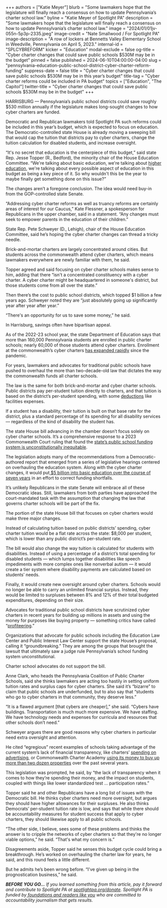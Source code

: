 +++
authors = ["Katie Meyer"]
blurb = "Some lawmakers hope that the legislature will finally reach a consensus on how to update Pennsylvania’s charter school law."
byline = "Katie Meyer of Spotlight PA"
description = "Some lawmakers hope that the legislature will finally reach a consensus on how to update Pennsylvania’s charter school law."
image = "2024/01/01jv-055n-5p3p-2335.jpeg"
image-credit = "Nate Smallwood / For Spotlight PA"
image-description = "A row of lockers at Bennetts Valley Elementary School in Weedville, Pennsylvania on April 5, 2023."
internal-id = "SPLCYBREFORM"
kicker = "Education"
modal-exclude = false
og-title = "Cyber charter changes that could save public schools $530M may be in the budget"
pinned = false
published = 2024-06-10T04:00:00-04:00
slug = "pennsylvania-education-public-school-district-cyber-charter-reform-funding"
suppress-date = false
title = "Cyber charter changes that could save public schools $530M may be in this year’s budget"
title-tag = "Cyber charter reforms could be included in PA budget"
topics = ["Education", "The Capitol"]
twitter-title = "Cyber charter changes that could save public schools $530M may be in the budget"
+++

HARRISBURG — Pennsylvania’s public school districts could save roughly $530 million annually if the legislature makes long-sought changes to how cyber charters are funded.

Democratic and Republican lawmakers told Spotlight PA such reforms could be included in this year’s budget, which is expected to focus on education. The Democratic-controlled state House is already moving a sweeping bill that would cap the tuition that districts pay to cyber charters, change the tuition calculation for disabled students, and increase oversight.

“It&#39;s no secret that education is the centerpiece of this budget,” said state Rep. Jesse Topper (R., Bedford), the minority chair of the House Education Committee. “We&#39;re talking about basic education, we&#39;re talking about <a href="https://www.spotlightpa.org/news/2024/06/pennsylvania-college-affordability-legislature-budget/">higher education</a>, we&#39;re talking about every possible aspect of education in this budget as being a key piece of it. So why wouldn&#39;t this be the year to maybe finally get something done on this issue?”

<script src="https://www.spotlightpa.org/embed.js" async></script><div data-spl-embed-version="1" data-spl-src="https://www.spotlightpa.org/embeds/newsletter/"></div>

The changes aren’t a foregone conclusion. The idea would need buy-in from the GOP-controlled state Senate.

“Addressing cyber charter reforms as well as truancy reforms are certainly areas of interest for our Caucus,” Kate Flessner, a spokesperson for Republicans in the upper chamber, said in a statement. “Any changes must seek to empower parents in the education of their children.”

State Rep. Pete Schweyer (D., Lehigh), chair of the House Education Committee, said he’s hoping the cyber charter changes can thread a tricky needle.

Brick-and-mortar charters are largely concentrated around cities. But students across the commonwealth attend cyber charters, which means lawmakers everywhere are newly familiar with them, he said.

Topper agreed and said focusing on cyber charter schools makes sense to him, adding that there “isn&#39;t a concentrated constituency with a cyber charter. A cyber charter might be headquartered in someone&#39;s district, but those students come from all over the state.”

Then there’s the cost to public school districts, which topped $1 billion a few years ago. Schweyer noted they are “just absolutely going up significantly year after year after year.”

“There&#39;s an opportunity for us to save some money,” he said.

In Harrisburg, savings often have bipartisan appeal.

As of the 2022-23 school year, the state Department of Education says that more than 160,000 Pennsylvania students are enrolled in public charter schools; nearly 60,000 of those students attend cyber charters. Enrollment at the commonwealth’s cyber charters <a href="https://www.researchforaction.org/research-resources/k-12/the-negative-fiscal-impact-of-cyber-charter-school-expansion-in-pennsylvania-due-to-covid-19/">has expanded rapidly</a> since the pandemic.

For years, lawmakers and advocates for traditional public schools have pushed to overhaul the more than two-decade-old law that dictates the way the commonwealth funds all charter schools.

The law is the same for both brick-and-mortar and cyber charter schools. Public districts pay per-student tuition directly to charters, and that tuition is based on the district’s per-student spending, with some <a href="https://www.education.pa.gov/K-12/Charter%20Schools/Pages/Charter-School-Funding.aspx">deductions</a> like facilities expenses.

If a student has a disability, their tuition is built on that base rate for the district, plus a standard percentage of its spending for all disability services — regardless of the kind of disability the student has.

The state House bill advancing in the chamber doesn’t focus solely on cyber charter schools. It’s a comprehensive response to a 2023 Commonwealth Court ruling that found the <a href="https://www.chalkbeat.org/philadelphia/2023/2/7/23590018/pennsylvania-school-funding-court-unconstitutional-equity-property-values-student-opportunities/">state’s public school funding system is unconstitutionally inequitable</a>.

The legislation adopts many of the recommendations from a Democratic-authored report that emerged from a series of legislative hearings centered on overhauling the education system. Along with the cyber charter changes, it would put<a href="https://www.spotlightpa.org/news/2024/01/pennsylvania-public-school-funding-lawsuit-report-recommendations/"> $5 billion into basic education over the course of seven years</a> in an effort to correct funding shortfalls.

It’s unlikely Republicans in the state Senate will embrace all of these Democratic ideas. Still, lawmakers from both parties have approached the court-mandated task with the assumption that changing the law that governs charter schools will be part of the fix.

The portion of the state House bill that focuses on cyber charters would make three major changes.

Instead of calculating tuition based on public districts’ spending, cyber charter tuition would be a flat rate across the state: $8,000 per student, which is lower than any public district’s per-student rate.

The bill would also change the way tuition is calculated for students with disabilities. Instead of using a percentage of a district’s total spending for disabled students — which lumps together disabilities like speech impediments with more complex ones like nonverbal autism — it would create a tier system where disability payments are calculated based on students’ needs.

Finally, it would create new oversight around cyber charters. Schools would no longer be able to carry an unlimited financial surplus. Instead, they would be limited to surpluses between 8% and 12% of their total budgeted expenditures, depending on their size.

Advocates for traditional public school districts have scrutinized cyber charters in recent years for building up millions in assets and using the money for purposes like buying property — something critics have called “<a href="https://www.inquirer.com/education/cyber-charter-school-taxes-pennsylvania-excess-funding-20240516.html">profiteering</a>.”

Organizations that advocate for public schools including the Education Law Center and Public Interest Law Center support the state House’s proposal, calling it “groundbreaking.” They are among the groups that brought the lawsuit that ultimately saw a judge rule Pennsylvania’s school funding system unconstitutional.

Charter school advocates do not support the bill.

Anne Clark, who heads the Pennsylvania Coalition of Public Charter Schools, said she thinks lawmakers are acting too hastily in setting uniform tuition rates and surplus caps for cyber charters. She said it’s “bizarre” to claim that public schools are underfunded, but to also say that “students who go to cyber charters in that community, they deserve less.”

“It is a flawed argument \[that cybers are cheaper\],” she said. “Cybers have buildings. Transportation is much much more expensive. We have staffing. We have technology needs and expenses for curricula and resources that other schools don’t need.”

Schweyer argues there are good reasons why cyber charters in particular need extra oversight and attention.

He cited “egregious” recent examples of schools taking advantage of the current system’s lack of financial transparency, like charters’ <a href="https://www.forbes.com/sites/petergreene/2024/05/20/in-pennsylvania--a-cyber-charter-school-builds-a-real-estate-empire/?sh=212673133946">spending on advertising</a>, or Commonwealth Charter Academy <a href="https://www.inquirer.com/education/cyber-charter-school-taxes-pennsylvania-excess-funding-20240516.html">using its money to buy up more than two dozen properties</a> over the past several years.

This legislation was prompted, he said, by “the lack of transparency when it comes to how they’re spending their money, and the impact on students, coupled with things like lower standardized test … participation rates.”

<script src="https://www.spotlightpa.org/embed.js" async></script><div data-spl-embed-version="1" data-spl-src="https://www.spotlightpa.org/embeds/donate/"></div>

Topper said he and other Republicans have a long list of issues with the Democratic bill. He thinks cyber charters need more oversight, but argues they should have higher allowances for their surpluses. He also thinks Democrats’ per-student tuition rate is low, and says that while there should be accountability measures for student success that apply to cyber charters, they should likewise apply to all public schools.

“The other side, I believe, sees some of these problems and thinks the answer is to cripple the networks of cyber charters so that they&#39;re no longer viable options,” he said. “That&#39;s what my concern is.”

Disagreements aside, Topper said he senses this budget cycle could bring a breakthrough. He’s worked on overhauling the charter law for years, he said, and this round feels a little different.

But he admits he’s been wrong before. “I&#39;ve given up being in the prognostication business,” he said.

<strong><em>BEFORE YOU GO…</em></strong><em> If you learned something from this article, pay it forward and contribute to Spotlight PA at </em><a href="https://www.spotlightpa.org/donate"><em>spotlightpa.org/donate</em></a><em>. Spotlight PA is funded by</em><a href="https://www.spotlightpa.org/support"><em> foundations and readers like you</em></a><em> who are committed to accountability journalism that gets results.</em>

